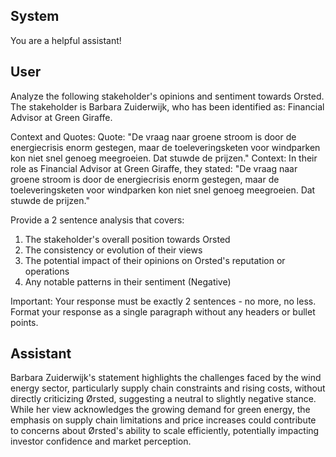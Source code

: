 ## System

You are a helpful assistant!

## User


Analyze the following stakeholder's opinions and sentiment towards Orsted. The stakeholder is Barbara Zuiderwijk, who has been identified as: Financial Advisor at Green Giraffe.

Context and Quotes:
Quote: "De vraag naar groene stroom is door de energiecrisis enorm gestegen, maar de toeleveringsketen voor windparken kon niet snel genoeg meegroeien. Dat stuwde de prijzen."
Context: In their role as Financial Advisor at Green Giraffe, they stated: "De vraag naar groene stroom is door de energiecrisis enorm gestegen, maar de toeleveringsketen voor windparken kon niet snel genoeg meegroeien. Dat stuwde de prijzen."

Provide a 2 sentence analysis that covers:
1. The stakeholder's overall position towards Orsted
2. The consistency or evolution of their views
3. The potential impact of their opinions on Orsted's reputation or operations
4. Any notable patterns in their sentiment (Negative)

Important: Your response must be exactly 2 sentences - no more, no less.
Format your response as a single paragraph without any headers or bullet points.


## Assistant

Barbara Zuiderwijk's statement highlights the challenges faced by the wind energy sector, particularly supply chain constraints and rising costs, without directly criticizing Ørsted, suggesting a neutral to slightly negative stance. While her view acknowledges the growing demand for green energy, the emphasis on supply chain limitations and price increases could contribute to concerns about Ørsted's ability to scale efficiently, potentially impacting investor confidence and market perception.

